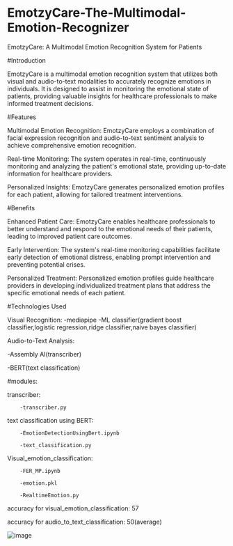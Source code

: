 # EmotzyCare-The-Multimodal-Emotion-Recognizer
EmotzyCare: A Multimodal Emotion Recognition System for Patients

#Introduction


 EmotzyCare is a multimodal emotion recognition system that utilizes both visual and audio-to-text modalities to accurately recognize emotions in individuals. It is designed to assist in monitoring the emotional state of patients, providing valuable insights for healthcare professionals to make informed treatment decisions.


#Features


 Multimodal Emotion Recognition: EmotzyCare employs a combination of facial expression recognition and audio-to-text sentiment analysis to achieve comprehensive emotion recognition.


 Real-time Monitoring: The system operates in real-time, continuously monitoring and analyzing the patient's emotional state, providing up-to-date information for healthcare providers.


 Personalized Insights: EmotzyCare generates personalized emotion profiles for each patient, allowing for tailored treatment interventions.


#Benefits


 Enhanced Patient Care: EmotzyCare enables healthcare professionals to better understand and respond to the emotional needs of their patients, leading to improved patient care outcomes.


 Early Intervention: The system's real-time monitoring capabilities facilitate early detection of emotional distress, enabling prompt intervention and preventing potential crises.


 Personalized Treatment: Personalized emotion profiles guide healthcare providers in developing individualized treatment plans that address the specific emotional needs of each patient.



#Technologies Used

Visual Recognition:
-mediapipe
-ML classifier(gradient boost classifier,logistic regression,ridge classifier,naive bayes classifier)

Audio-to-Text Analysis:

-Assembly AI(transcriber)

-BERT(text classification)




#modules:

transcriber:

        -transcriber.py

        
text classification using BERT:

        -EmotionDetectionUsingBert.ipynb
        
        -text_classification.py


Visual_emotion_classification:

        -FER_MP.ipynb
        
        -emotion.pkl
        
        -RealtimeEmotion.py





accuracy for visual_emotion_classification: 57

accuracy for audio_to_text_classification: 50(average)

![image](https://github.com/AshwinPradeep01/EmotzyCare-The-Multimodal-Emotion-Recognizer/assets/99708903/79eec472-db0e-4159-8366-439c07bac665)
